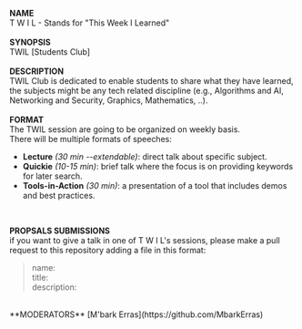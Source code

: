 **NAME**  
T W I L - Stands for "This Week I Learned"  
</br>
**SYNOPSIS**  
TWIL [Students Club]  
</br>
**DESCRIPTION**  
TWIL Club is dedicated to enable students to share what they have learned, the subjects might be any tech related discipline (e.g., Algorithms and AI, Networking and Security, Graphics, Mathematics, ..).  
</br>
**FORMAT**  
The TWIL session are going to be organized on weekly basis.  
There will be multiple formats of speeches:  

* **Lecture** *(30 min --extendable)*: direct talk about specific subject.
* **Quickie** *(10-15 min)*: brief talk where the focus is on providing keywords for later search.
* **Tools-in-Action** *(30 min)*: a presentation of a tool that includes demos and best practices.

</br>

**PROPSALS SUBMISSIONS**  
if you want to give a talk in one of T W I L's sessions, please make a pull request to this repository adding a file in this format:  

> name:  
> title:  
> description:
</br>
**MODERATORS**
[M'bark Erras](https://github.com/MbarkErras)
